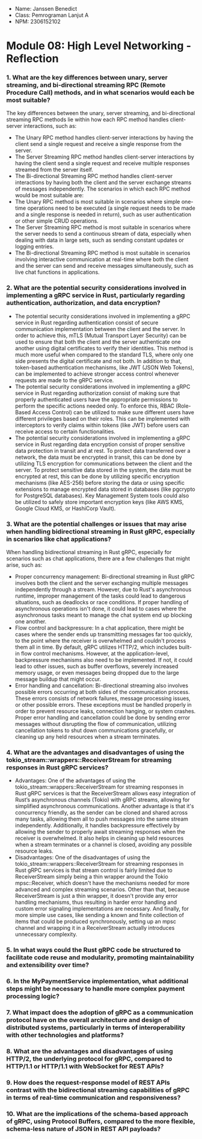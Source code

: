 - Name: Janssen Benedict
- Class: Pemrograman Lanjut A
- NPM: 2306152102

# Module 08: High Level Networking - Reflection

### 1. What are the key differences between unary, server streaming, and bi-directional streaming RPC (Remote Procedure Call) methods, and in what scenarios would each be most suitable?
The key differences between the unary, server streaming, and bi-directional streaming RPC methods lie within how each RPC method handles client-server interactions, such as:
- The Unary RPC method handles client-server interactions by having the client send a single request and receive a single response from the server.
- The Server Streaming RPC method handles client-server interactions by having the client send a single request and receive multiple responses streamed from the server itself.
- The Bi-directional Streaming RPC method handles client-server interactions by having both the client and the server exchange streams of messages independently.
The scenarios in which each RPC method would be most suitable are:
- The Unary RPC method is most suitable in scenarios where simple one-time operations need to be executed (a single request needs to be made and a single response is needed in return), such as user authentication or other simple CRUD operations.
- The Server Streaming RPC method is most suitable in scenarios where the server needs to send a continuous stream of data, especially when dealing with data in large sets, such as sending constant updates or logging entries.
- The Bi-directional Streaming RPC method is most suitable in scenarios involving interactive communication at real-time where both the client and the server can send and receive messages simultaneously, such as live chat functions in applications.

### 2. What are the potential security considerations involved in implementing a gRPC service in Rust, particularly regarding authentication, authorization, and data encryption?
- The potential security considerations involved in implementing a gRPC service in Rust regarding authentication consist of secure communication implementation between the client and the server. In order to achieve this, mTLS (Mutual Transport Layer Security) can be used to ensure that both the client and the server authenticate one another using digital certificates to verify their identities. This method is much more useful when compared to the standard TLS, where only one side presents the digital certificate and not both. In addition to that, token-based authentication mechanisms, like JWT (JSON Web Tokens), can be implemented to achieve stronger access control whenever requests are made to the gRPC service.
- The potential security considerations involved in implementing a gRPC service in Rust regarding authorization consist of making sure that properly authenticated users have the appropriate permissions to perform the specific actions needed only. To enforce this, RBAC (Role-Based Access Control) can be utilized to make sure different users have different privileges based on their roles. This can be implemented with interceptors to verify claims within tokens (like JWT) before users can receive access to certain functionalities.
- The potential security considerations involved in implementing a gRPC service in Rust regarding data encryption consist of proper sensitive data protection in transit and at rest. To protect data transferred over a network, the data must be encrypted in transit, this can be done by utilizing TLS encryption for communications between the client and the server. To protect sensitive data stored in the system, the data must be encrypted at rest, this can be done by utilizing specific encryption mechanisms (like AES-256) before storing the data or using specific extensions to manage encrypted data stored in databases (like pgcrypto for PostgreSQL databases). Key Management System tools could also be utilized to safely store important encryption keys (like AWS KMS, Google Cloud KMS, or HashiCorp Vault).

### 3. What are the potential challenges or issues that may arise when handling bidirectional streaming in Rust gRPC, especially in scenarios like chat applications?
When handling bidirectional streaming in Rust gRPC, especially for scenarios such as chat applications, there are a few challenges that might arise, such as:
- Proper concurrency management: Bi-directional streaming in Rust gRPC involves both the client and the server exchanging multiple messages independently through a stream. However, due to Rust's asynchronous runtime, improper management of the tasks could lead to dangerous situations, such as deadlocks or race conditions. If proper handling of asynchronous operations isn't done, it could lead to cases where the asynchronous tasks meant to manage the chat system end up blocking one another.
- Flow control and backpressure: In a chat application, there might be cases where the sender ends up transmitting messages far too quickly, to the point where the receiver is overwhelmed and couldn't process them all in time. By default, gRPC utilizes HTTP/2, which includes built-in flow control mechanisms. However, at the application-level, backpressure mechanisms also need to be implemented. If not, it could lead to other issues, such as buffer overflows, severely increased memory usage, or even messages being dropped due to the large message buildup that might occur.
- Error handling and cancellation: Bi-directional streaming also involves possible errors occurring at both sides of the communication process. These errors consists of network failures, message processing issues, or other possible errors. These exceptions must be handled properly in order to prevent resource leaks, connection hanging, or system crashes. Proper error handling and cancellation could be done by sending error messages without disrupting the flow of communication, utilizing cancellation tokens to shut down communications gracefully, or cleaning up any held resources when a stream terminates.

### 4. What are the advantages and disadvantages of using the tokio_stream::wrappers::ReceiverStream for streaming responses in Rust gRPC services?
- Advantages: One of the advantages of using the tokio_stream::wrappers::ReceiverStream for streaming responses in Rust gRPC services is that the ReceiverStream allows easy integration of Rust’s asynchronous channels (Tokio) with gRPC streams, allowing for simplified asynchronous communications. Another advantage is that it's concurrency friendly, as the sender can be cloned and shared across many tasks, allowing them all to push messages into the same stream independently. Additionally, it handles backpressure effectively by allowing the sender to properly await streaming responses when the receiver is overwhelmed. It also helps in cleaning up held resources when a stream terminates or a channel is closed, avoiding any possible resource leaks.
- Disadvantages: One of the disadvantages of using the tokio_stream::wrappers::ReceiverStream for streaming responses in Rust gRPC services is that stream control is fairly limited due to ReceiverStream simply being a thin wrapper around the Tokio mpsc::Receiver, which doesn't have the mechanisms needed for more advanced and complex streaming scenarios. Other than that, because ReceiverStream is just a thin wrapper, it doesn't provide any error handling mechanisms, thus resulting in harder error handling and custom error signaling implementations are necessary. And finally, for more simple use cases, like sending a known and finite collection of items that could be produced synchronously, setting up an mpsc channel and wrapping it in a ReceiverStream actually introduces unnecessary complexity.

### 5. In what ways could the Rust gRPC code be structured to facilitate code reuse and modularity, promoting maintainability and extensibility over time?


### 6. In the MyPaymentService implementation, what additional steps might be necessary to handle more complex payment processing logic?

### 7. What impact does the adoption of gRPC as a communication protocol have on the overall architecture and design of distributed systems, particularly in terms of interoperability with other technologies and platforms?

### 8. What are the advantages and disadvantages of using HTTP/2, the underlying protocol for gRPC, compared to HTTP/1.1 or HTTP/1.1 with WebSocket for REST APIs?

### 9. How does the request-response model of REST APIs contrast with the bidirectional streaming capabilities of gRPC in terms of real-time communication and responsiveness?

### 10. What are the implications of the schema-based approach of gRPC, using Protocol Buffers, compared to the more flexible, schema-less nature of JSON in REST API payloads?